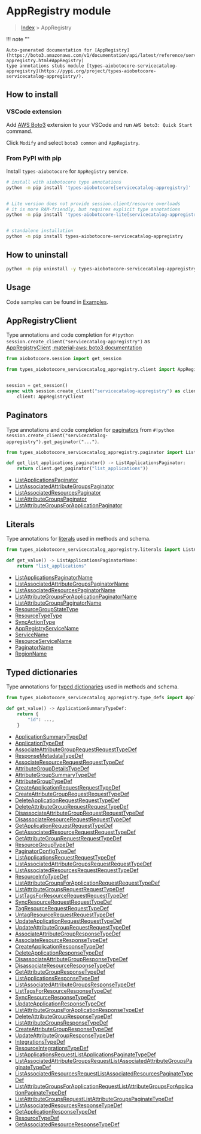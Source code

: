 # AppRegistry module

> [Index](../README.md) > AppRegistry


!!! note ""

    Auto-generated documentation for [AppRegistry](https://boto3.amazonaws.com/v1/documentation/api/latest/reference/services/servicecatalog-appregistry.html#AppRegistry)
    type annotations stubs module [types-aiobotocore-servicecatalog-appregistry](https://pypi.org/project/types-aiobotocore-servicecatalog-appregistry/).

## How to install

### VSCode extension

Add [AWS Boto3](https://marketplace.visualstudio.com/items?itemName=Boto3typed.boto3-ide)
extension to your VSCode and run `AWS boto3: Quick Start` command.

Click `Modify` and select `boto3 common` and `AppRegistry`.

### From PyPI with pip

Install `types-aiobotocore` for `AppRegistry` service.

```bash
# install with aiobotocore type annotations
python -m pip install 'types-aiobotocore[servicecatalog-appregistry]'


# Lite version does not provide session.client/resource overloads
# it is more RAM-friendly, but requires explicit type annotations
python -m pip install 'types-aiobotocore-lite[servicecatalog-appregistry]'


# standalone installation
python -m pip install types-aiobotocore-servicecatalog-appregistry
```



## How to uninstall

```bash
python -m pip uninstall -y types-aiobotocore-servicecatalog-appregistry
```

## Usage

Code samples can be found in [Examples](./usage.md).

## AppRegistryClient

Type annotations and code completion for  `#!python session.create_client("servicecatalog-appregistry")` as [AppRegistryClient](./client.md)
[:material-aws: boto3 documentation](https://boto3.amazonaws.com/v1/documentation/api/latest/reference/services/servicecatalog-appregistry.html#AppRegistry.Client)

```python title="Usage example"
from aiobotocore.session import get_session

from types_aiobotocore_servicecatalog_appregistry.client import AppRegistryClient


session = get_session()
async with session.create_client("servicecatalog-appregistry") as client:
    client: AppRegistryClient
```


## Paginators

Type annotations and code completion for
[paginators](./paginators.md)
from `#!python session.create_client("servicecatalog-appregistry").get_paginator("...")`.

```python title="Usage example"
from types_aiobotocore_servicecatalog_appregistry.paginator import ListApplicationsPaginator

def get_list_applications_paginator() -> ListApplicationsPaginator:
    return client.get_paginator("list_applications"))
```

- [ListApplicationsPaginator](./paginators.md#listapplicationspaginator)
- [ListAssociatedAttributeGroupsPaginator](./paginators.md#listassociatedattributegroupspaginator)
- [ListAssociatedResourcesPaginator](./paginators.md#listassociatedresourcespaginator)
- [ListAttributeGroupsPaginator](./paginators.md#listattributegroupspaginator)
- [ListAttributeGroupsForApplicationPaginator](./paginators.md#listattributegroupsforapplicationpaginator)








## Literals

Type annotations for [literals](./literals.md) used in methods and schema.

```python title="Usage example"
from types_aiobotocore_servicecatalog_appregistry.literals import ListApplicationsPaginatorName

def get_value() -> ListApplicationsPaginatorName:
    return "list_applications"
```

- [ListApplicationsPaginatorName](./literals.md#listapplicationspaginatorname)
- [ListAssociatedAttributeGroupsPaginatorName](./literals.md#listassociatedattributegroupspaginatorname)
- [ListAssociatedResourcesPaginatorName](./literals.md#listassociatedresourcespaginatorname)
- [ListAttributeGroupsForApplicationPaginatorName](./literals.md#listattributegroupsforapplicationpaginatorname)
- [ListAttributeGroupsPaginatorName](./literals.md#listattributegroupspaginatorname)
- [ResourceGroupStateType](./literals.md#resourcegroupstatetype)
- [ResourceTypeType](./literals.md#resourcetypetype)
- [SyncActionType](./literals.md#syncactiontype)
- [AppRegistryServiceName](./literals.md#appregistryservicename)
- [ServiceName](./literals.md#servicename)
- [ResourceServiceName](./literals.md#resourceservicename)
- [PaginatorName](./literals.md#paginatorname)
- [RegionName](./literals.md#regionname)




## Typed dictionaries

Type annotations for [typed dictionaries](./type_defs.md) used in methods and schema.

```python title="Usage example"
from types_aiobotocore_servicecatalog_appregistry.type_defs import ApplicationSummaryTypeDef

def get_value() -> ApplicationSummaryTypeDef:
    return {
        "id": ...,
    }
```

- [ApplicationSummaryTypeDef](./type_defs.md#applicationsummarytypedef)
- [ApplicationTypeDef](./type_defs.md#applicationtypedef)
- [AssociateAttributeGroupRequestRequestTypeDef](./type_defs.md#associateattributegrouprequestrequesttypedef)
- [ResponseMetadataTypeDef](./type_defs.md#responsemetadatatypedef)
- [AssociateResourceRequestRequestTypeDef](./type_defs.md#associateresourcerequestrequesttypedef)
- [AttributeGroupDetailsTypeDef](./type_defs.md#attributegroupdetailstypedef)
- [AttributeGroupSummaryTypeDef](./type_defs.md#attributegroupsummarytypedef)
- [AttributeGroupTypeDef](./type_defs.md#attributegrouptypedef)
- [CreateApplicationRequestRequestTypeDef](./type_defs.md#createapplicationrequestrequesttypedef)
- [CreateAttributeGroupRequestRequestTypeDef](./type_defs.md#createattributegrouprequestrequesttypedef)
- [DeleteApplicationRequestRequestTypeDef](./type_defs.md#deleteapplicationrequestrequesttypedef)
- [DeleteAttributeGroupRequestRequestTypeDef](./type_defs.md#deleteattributegrouprequestrequesttypedef)
- [DisassociateAttributeGroupRequestRequestTypeDef](./type_defs.md#disassociateattributegrouprequestrequesttypedef)
- [DisassociateResourceRequestRequestTypeDef](./type_defs.md#disassociateresourcerequestrequesttypedef)
- [GetApplicationRequestRequestTypeDef](./type_defs.md#getapplicationrequestrequesttypedef)
- [GetAssociatedResourceRequestRequestTypeDef](./type_defs.md#getassociatedresourcerequestrequesttypedef)
- [GetAttributeGroupRequestRequestTypeDef](./type_defs.md#getattributegrouprequestrequesttypedef)
- [ResourceGroupTypeDef](./type_defs.md#resourcegrouptypedef)
- [PaginatorConfigTypeDef](./type_defs.md#paginatorconfigtypedef)
- [ListApplicationsRequestRequestTypeDef](./type_defs.md#listapplicationsrequestrequesttypedef)
- [ListAssociatedAttributeGroupsRequestRequestTypeDef](./type_defs.md#listassociatedattributegroupsrequestrequesttypedef)
- [ListAssociatedResourcesRequestRequestTypeDef](./type_defs.md#listassociatedresourcesrequestrequesttypedef)
- [ResourceInfoTypeDef](./type_defs.md#resourceinfotypedef)
- [ListAttributeGroupsForApplicationRequestRequestTypeDef](./type_defs.md#listattributegroupsforapplicationrequestrequesttypedef)
- [ListAttributeGroupsRequestRequestTypeDef](./type_defs.md#listattributegroupsrequestrequesttypedef)
- [ListTagsForResourceRequestRequestTypeDef](./type_defs.md#listtagsforresourcerequestrequesttypedef)
- [SyncResourceRequestRequestTypeDef](./type_defs.md#syncresourcerequestrequesttypedef)
- [TagResourceRequestRequestTypeDef](./type_defs.md#tagresourcerequestrequesttypedef)
- [UntagResourceRequestRequestTypeDef](./type_defs.md#untagresourcerequestrequesttypedef)
- [UpdateApplicationRequestRequestTypeDef](./type_defs.md#updateapplicationrequestrequesttypedef)
- [UpdateAttributeGroupRequestRequestTypeDef](./type_defs.md#updateattributegrouprequestrequesttypedef)
- [AssociateAttributeGroupResponseTypeDef](./type_defs.md#associateattributegroupresponsetypedef)
- [AssociateResourceResponseTypeDef](./type_defs.md#associateresourceresponsetypedef)
- [CreateApplicationResponseTypeDef](./type_defs.md#createapplicationresponsetypedef)
- [DeleteApplicationResponseTypeDef](./type_defs.md#deleteapplicationresponsetypedef)
- [DisassociateAttributeGroupResponseTypeDef](./type_defs.md#disassociateattributegroupresponsetypedef)
- [DisassociateResourceResponseTypeDef](./type_defs.md#disassociateresourceresponsetypedef)
- [GetAttributeGroupResponseTypeDef](./type_defs.md#getattributegroupresponsetypedef)
- [ListApplicationsResponseTypeDef](./type_defs.md#listapplicationsresponsetypedef)
- [ListAssociatedAttributeGroupsResponseTypeDef](./type_defs.md#listassociatedattributegroupsresponsetypedef)
- [ListTagsForResourceResponseTypeDef](./type_defs.md#listtagsforresourceresponsetypedef)
- [SyncResourceResponseTypeDef](./type_defs.md#syncresourceresponsetypedef)
- [UpdateApplicationResponseTypeDef](./type_defs.md#updateapplicationresponsetypedef)
- [ListAttributeGroupsForApplicationResponseTypeDef](./type_defs.md#listattributegroupsforapplicationresponsetypedef)
- [DeleteAttributeGroupResponseTypeDef](./type_defs.md#deleteattributegroupresponsetypedef)
- [ListAttributeGroupsResponseTypeDef](./type_defs.md#listattributegroupsresponsetypedef)
- [CreateAttributeGroupResponseTypeDef](./type_defs.md#createattributegroupresponsetypedef)
- [UpdateAttributeGroupResponseTypeDef](./type_defs.md#updateattributegroupresponsetypedef)
- [IntegrationsTypeDef](./type_defs.md#integrationstypedef)
- [ResourceIntegrationsTypeDef](./type_defs.md#resourceintegrationstypedef)
- [ListApplicationsRequestListApplicationsPaginateTypeDef](./type_defs.md#listapplicationsrequestlistapplicationspaginatetypedef)
- [ListAssociatedAttributeGroupsRequestListAssociatedAttributeGroupsPaginateTypeDef](./type_defs.md#listassociatedattributegroupsrequestlistassociatedattributegroupspaginatetypedef)
- [ListAssociatedResourcesRequestListAssociatedResourcesPaginateTypeDef](./type_defs.md#listassociatedresourcesrequestlistassociatedresourcespaginatetypedef)
- [ListAttributeGroupsForApplicationRequestListAttributeGroupsForApplicationPaginateTypeDef](./type_defs.md#listattributegroupsforapplicationrequestlistattributegroupsforapplicationpaginatetypedef)
- [ListAttributeGroupsRequestListAttributeGroupsPaginateTypeDef](./type_defs.md#listattributegroupsrequestlistattributegroupspaginatetypedef)
- [ListAssociatedResourcesResponseTypeDef](./type_defs.md#listassociatedresourcesresponsetypedef)
- [GetApplicationResponseTypeDef](./type_defs.md#getapplicationresponsetypedef)
- [ResourceTypeDef](./type_defs.md#resourcetypedef)
- [GetAssociatedResourceResponseTypeDef](./type_defs.md#getassociatedresourceresponsetypedef)

